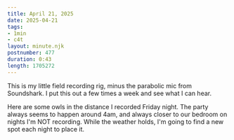 ```yaml
---
title: April 21, 2025
date: 2025-04-21
tags:
- 1min
- c4t
layout: minute.njk
postnumber: 477
duration: 0:43
length: 1705272
---
```

This is my little field recording rig, minus the parabolic mic from Soundshark. I put this out a few times a week and see what I can hear.

Here are some owls in the distance I recorded Friday night. The party always seems to happen around 4am, and always closer to our bedroom on nights I'm NOT recording. While the weather holds, I'm going to find a new spot each night to place it.  